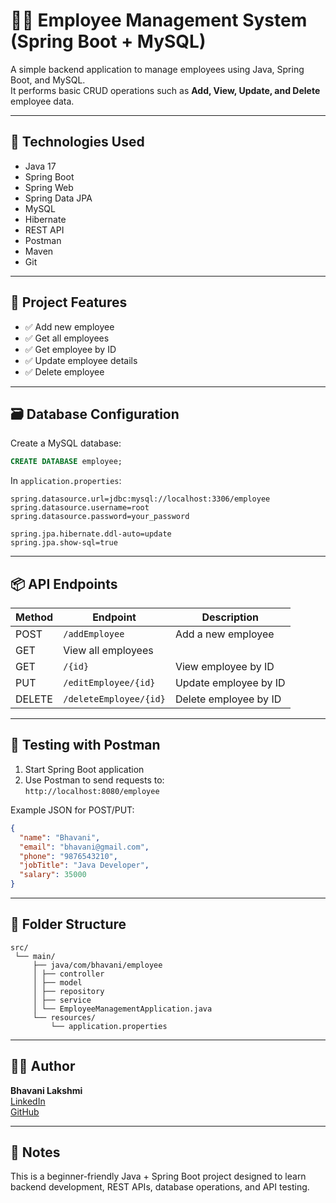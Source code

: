 # 🧑‍💼 Employee Management System (Spring Boot + MySQL)

A simple backend application to manage employees using Java, Spring Boot, and MySQL.  
It performs basic CRUD operations such as **Add, View, Update, and Delete** employee data.

---

## 🚀 Technologies Used

- Java 17
- Spring Boot
- Spring Web
- Spring Data JPA
- MySQL
- Hibernate
- REST API
- Postman
- Maven
- Git

---

## 📂 Project Features

- ✅ Add new employee
- ✅ Get all employees
- ✅ Get employee by ID
- ✅ Update employee details
- ✅ Delete employee

---

## 🗃️ Database Configuration

Create a MySQL database:

```sql
CREATE DATABASE employee;
```

In `application.properties`:

```properties
spring.datasource.url=jdbc:mysql://localhost:3306/employee
spring.datasource.username=root
spring.datasource.password=your_password

spring.jpa.hibernate.ddl-auto=update
spring.jpa.show-sql=true
```

---

## 📦 API Endpoints

| Method | Endpoint | Description |
|--------|--------------------|---------------------------|
| POST | `/addEmployee` | Add a new employee |
| GET |  View all employees |
| GET | `/{id}` | View employee by ID |
| PUT | `/editEmployee/{id}` | Update employee by ID |
| DELETE | `/deleteEmployee/{id}` | Delete employee by ID |

---

## 🧪 Testing with Postman

1. Start Spring Boot application
2. Use Postman to send requests to:  
   `http://localhost:8080/employee`

Example JSON for POST/PUT:
```json
{
  "name": "Bhavani",
  "email": "bhavani@gmail.com",
  "phone": "9876543210",
  "jobTitle": "Java Developer",
  "salary": 35000
}
```

---

## 📁 Folder Structure

```
src/
 └── main/
     ├── java/com/bhavani/employee
     │ ├── controller
     │ ├── model
     │ ├── repository
     │ ├── service
     │ └── EmployeeManagementApplication.java
     └── resources/
         └── application.properties
```

---

## 🙋‍♀️ Author

**Bhavani Lakshmi**  
[LinkedIn](https://www.linkedin.com/in/bhavanilakshmi23)  
[GitHub](https://github.com/bhavanilakshmi2001)

---

## 📌 Notes

This is a beginner-friendly Java + Spring Boot project designed to learn backend development, REST APIs, database operations, and API testing.
